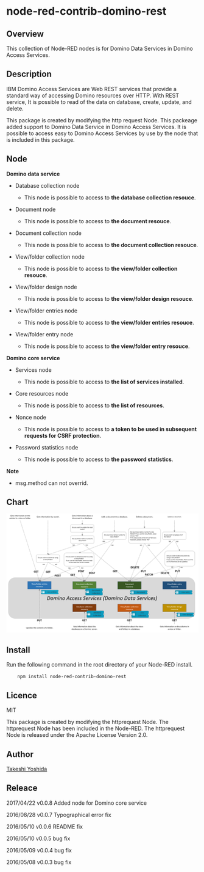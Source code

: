 # node-red-contrib-domino-rest

## Overview

This collection of Node-RED nodes is for Domino Data Services in Domino Access Services.

## Description

IBM Domino Access Services are Web REST services that provide a standard way of accessing Domino resources over HTTP.
With REST service, It is possible to read of the data on database, create, update, and delete.

This package is created by modifying the http request Node.
This packeage added support to Domino Data Service in Domino Access Services.
It is possible to access easy to Domino Access Services by use by the node that is included in this package.


## Node

**Domino data service**

* Database collection node
  - This node is possible to access to **the database collection resouce**.

* Document node
  - This node is possible to access to **the document resouce**.

* Document collection node
  - This node is possible to access to **the document collection resouce**.

* View/folder collection node
  - This node is possible to access to **the view/folder collection resouce**.

* View/folder design node
  - This node is possible to access to **the view/folder design resouce**.

* View/folder entries node
  - This node is possible to access to **the view/folder entries resouce**.

* View/folder entry node
  - This node is possible to access to **the view/folder entry resouce**.

**Domino core service**

* Services node
  - This node is possible to access to **the list of services installed**.

* Core resources node
  - This node is possible to access to **the list of resources**.

* Nonce node
  - This node is possible to access to **a token to be used in subsequent requests for CSRF protection**.

* Password statistics node
  - This node is possible to access to **the password statistics**.


**Note**

* msg.method can not overrid.


## Chart
![Chart](https://github.com/chemp7/node-red-contrib-domino-rest/blob/master/image/node-red-contrib-domino-rest.png)


## Install

Run the following command in the root directory of your Node-RED install.

        npm install node-red-contrib-domino-rest


## Licence

MIT

This package is created by modifying the httprequest Node.
The httprequest Node has been included in the Node-RED.
The httprequest Node is released under the Apache License Version 2.0.


## Author

[Takeshi Yoshida](https://github.com/chemp7)


## Releace

2017/04/22 v0.0.8 Added node for Domino core service

2016/08/28 v0.0.7 Typographical error fix

2016/05/10 v0.0.6 README fix

2016/05/10 v0.0.5 bug fix

2016/05/09 v0.0.4 bug fix

2016/05/08 v0.0.3 bug fix

